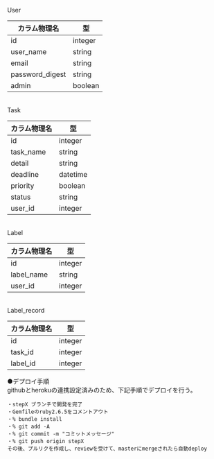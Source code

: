 User

| カラム物理名    | 型      |
| --------------- | ------- |
| id              | integer |
| user_name       | string  |
| email           | string  |
| password_digest | string  |
| admin           | boolean |

<br>
Task

| カラム物理名 | 型       |
| ------------ | -------- |
| id           | integer  |
| task_name    | string   |
| detail       | string   |
| deadline     | datetime |
| priority     | boolean  |
| status       | string   |
| user_id      | integer  |

<br>
Label

| カラム物理名 | 型      |
| ------------ | ------- |
| id           | integer |
| label_name   | string  |
| user_id      | integer |

<br>
Label_record

| カラム物理名 | 型      |
| ------------ | ------- |
| id           | integer |
| task_id      | integer |
| label_id     | integer |


●デプロイ手順 <br>
githubとherokuの連携設定済みのため、下記手順でデプロイを行う。<br>
~~~
・stepX ブランチで開発を完了
・Gemfileのruby2.6.5をコメントアウト
・% bundle install
・% git add -A
・% git commit -m "コミットメッセージ"
・% git push origin stepX
その後、プルリクを作成し、reviewを受けて、masterにmergeされたら自動deploy
~~~

